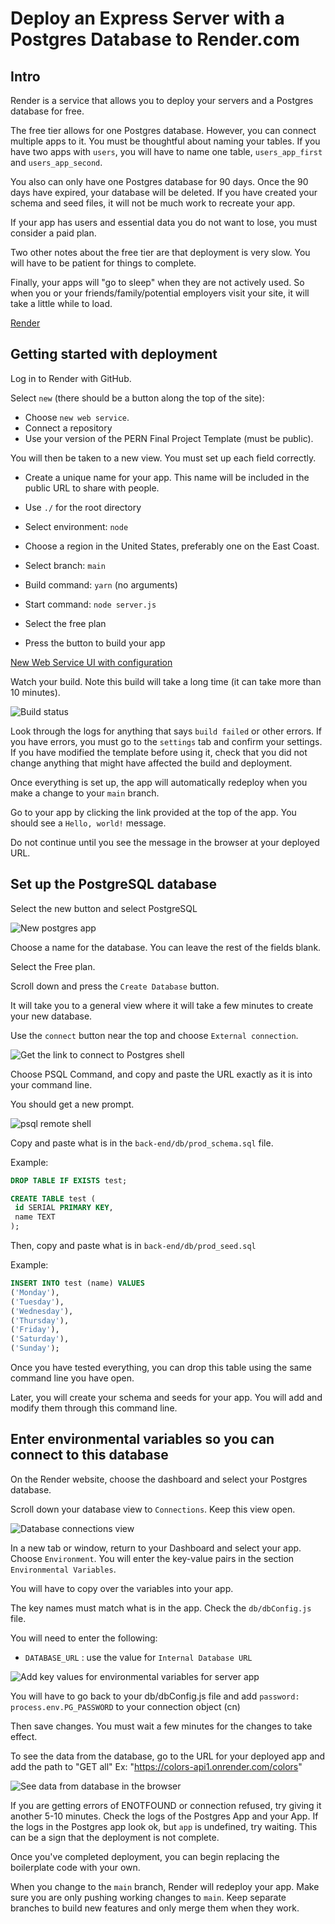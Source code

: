 # Deploy an Express Server with a Postgres Database to Render.com

## Intro

Render is a service that allows you to deploy your servers and a Postgres database for free.

The free tier allows for one Postgres database. However, you can connect multiple apps to it. You must be thoughtful about naming your tables. If you have two apps with `users`, you will have to name one table, `users_app_first` and `users_app_second`.

You also can only have one Postgres database for 90 days. Once the 90 days have expired, your database will be deleted. If you have created your schema and seed files, it will not be much work to recreate your app.

If your app has users and essential data you do not want to lose, you must consider a paid plan.

Two other notes about the free tier are that deployment is very slow. You will have to be patient for things to complete.

Finally, your apps will "go to sleep" when they are not actively used. So when you or your friends/family/potential employers visit your site, it will take a little while to load.

[Render](https://render.com)

## Getting started with deployment

Log in to Render with GitHub.

Select `new` (there should be a button along the top of the site):

- Choose `new web service`.
- Connect a repository
- Use your version of the PERN Final Project Template (must be public).

You will then be taken to a new view. You must set up each field correctly.

- Create a unique name for your app. This name will be included in the public URL to share with people.

- Use `./` for the root directory
- Select environment: `node`
- Choose a region in the United States, preferably one on the East Coast.
- Select branch: `main`
- Build command: `yarn` (no arguments)
- Start command: `node server.js`
- Select the free plan
- Press the button to build your app

[New Web Service UI with configuration](https://github.com/joinpursuit/pern-final-project-template)

Watch your build. Note this build will take a long time (it can take more than 10 minutes).

![Build status](./assets/build-status.png)

Look through the logs for anything that says `build failed` or other errors. If you have errors, you must go to the `settings` tab and confirm your settings. If you have modified the template before using it, check that you did not change anything that might have affected the build and deployment.

Once everything is set up, the app will automatically redeploy when you make a change to your `main` branch.

Go to your app by clicking the link provided at the top of the app. You should see a `Hello, world!` message.

Do not continue until you see the message in the browser at your deployed URL.

## Set up the PostgreSQL database

Select the new button and select PostgreSQL

![New postgres app](./assets/new-postgres.png)

Choose a name for the database. You can leave the rest of the fields blank.

Select the Free plan.

Scroll down and press the `Create Database` button.

It will take you to a general view where it will take a few minutes to create your new database.

Use the `connect` button near the top and choose `External connection`.

![Get the link to connect to Postgres shell](./assets/get-connection-string.png)

Choose PSQL Command, and copy and paste the URL exactly as it is into your command line.

You should get a new prompt.

![psql remote shell](./assets/psql-remote-shell.png)

Copy and paste what is in the `back-end/db/prod_schema.sql` file.

Example:

```sql
DROP TABLE IF EXISTS test;

CREATE TABLE test (
 id SERIAL PRIMARY KEY,
 name TEXT
);
```

Then, copy and paste what is in `back-end/db/prod_seed.sql`

Example:

```sql
INSERT INTO test (name) VALUES
('Monday'),
('Tuesday'),
('Wednesday'),
('Thursday'),
('Friday'),
('Saturday'),
('Sunday');
```

Once you have tested everything, you can drop this table using the same command line you have open.

Later, you will create your schema and seeds for your app. You will add and modify them through this command line.

## Enter environmental variables so you can connect to this database

On the Render website, choose the dashboard and select your Postgres database.

Scroll down your database view to `Connections`. Keep this view open.

![Database connections view](./assets/see-connection-values-from-pg-app.png)

In a new tab or window, return to your Dashboard and select your app. Choose `Environment`. You will enter the key-value pairs in the section `Environmental Variables`.

You will have to copy over the variables into your app.

The key names must match what is in the app. Check the `db/dbConfig.js` file.

You will need to enter the following:

- `DATABASE_URL` : use the value for `Internal Database URL`

![Add key values for environmental variables for server app](./assets/add-environmental-variables-to-app.png)

You will have to go back to your db/dbConfig.js file and add `password: process.env.PG_PASSWORD` to your connection object (cn)

Then save changes. You must wait a few minutes for the changes to take effect.

To see the data from the database, go to the URL for your deployed app and add the path to "GET all"
Ex: "https://colors-api1.onrender.com/colors"

![See data from database in the browser](./assets/see-data-in-browser.png)

If you are getting errors of ENOTFOUND or connection refused, try giving it another 5-10 minutes. Check the logs of the Postgres App and your App. If the logs in the Postgres app look ok, but `app` is undefined, try waiting. This can be a sign that the deployment is not complete.

Once you've completed deployment, you can begin replacing the boilerplate code with your own.

When you change to the `main` branch, Render will redeploy your app. Make sure you are only pushing working changes to `main`. Keep separate branches to build new features and only merge them when they work.
